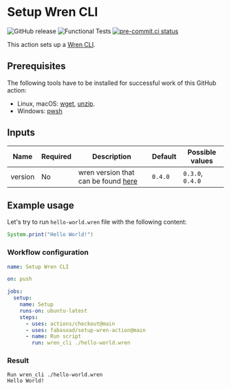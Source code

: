# Setup Wren CLI

![GitHub release](https://img.shields.io/github/v/release/fabasoad/setup-wren-action?include_prereleases)
![Functional Tests](https://github.com/fabasoad/setup-wren-action/workflows/Functional%20Tests/badge.svg)
[![pre-commit.ci status](https://results.pre-commit.ci/badge/github/fabasoad/setup-wren-action/main.svg)](https://results.pre-commit.ci/latest/github/fabasoad/setup-wren-action/main)

This action sets up a [Wren CLI](https://wren.io/cli/).

## Prerequisites

The following tools have to be installed for successful work of this GitHub action:

- Linux, macOS: [wget](https://www.gnu.org/software/wget/), [unzip](https://linux.die.net/man/1/unzip).
- Windows: [pwsh](https://github.com/PowerShell/PowerShell)

## Inputs

| Name    | Required | Description                                                                           | Default | Possible values  |
|---------|----------|---------------------------------------------------------------------------------------|---------|------------------|
| version | No       | wren version that can be found [here](https://github.com/wren-lang/wren-cli/releases) | `0.4.0` | `0.3.0`, `0.4.0` |

## Example usage

Let's try to run `hello-world.wren` file with the following content:

```java
System.print("Hello World!")
```

### Workflow configuration

```yaml
name: Setup Wren CLI

on: push

jobs:
  setup:
    name: Setup
    runs-on: ubuntu-latest
    steps:
      - uses: actions/checkout@main
      - uses: fabasoad/setup-wren-action@main
      - name: Run script
        run: wren_cli ./hello-world.wren
```

### Result

```shell
Run wren_cli ./hello-world.wren
Hello World!
```
